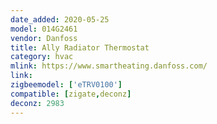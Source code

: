 ```yaml
---
date_added: 2020-05-25
model: 014G2461
vendor: Danfoss
title: Ally Radiator Thermostat
category: hvac
mlink: https://www.smartheating.danfoss.com/
link: 
zigbeemodel: ['eTRV0100']
compatible: [zigate,deconz]
deconz: 2983
---
```




